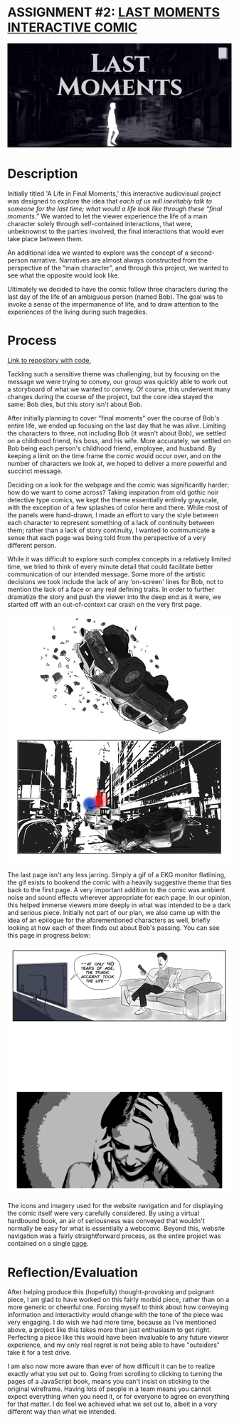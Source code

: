 # ASSIGNMENT #2: [LAST MOMENTS INTERACTIVE COMIC](https://ishmalkhalid.github.io/FinalMomentsComic/)

![landing page](last_moments.png)

# Description
Initially titled 'A Life in Final Moments,' this interactive audiovisual project was designed to explore the idea that *each of us will inevitably talk to someone for the last time; what would a life look like through these “final moments.”* We wanted to let the viewer experience the life of a main character solely through self-contained interactions, that were, unbeknownst to the parties involved, the final interactions that would ever take place between them.

An additional idea we wanted to explore was the concept of a second-person narrative. Narratives are almost always constructed from the perspective of the “main character”, and through this project, we wanted to see what the opposite would look like.

Ultimately we decided to have the comic follow three characters during the last day of the life of an ambiguous person (named Bob). The goal was to invoke a sense of the impermanence of life, and to draw attention to the experiences of the living during such tragedies.

# Process
[Link to repository with code.](https://github.com/ishmalkhalid/FinalMomentsComic)

Tackling such a sensitive theme was challenging, but by focusing on the message we were trying to convey, our group was quickly able to work out a storyboard of what we wanted to convey. Of course, this underwent many changes during the course of the project, but the core idea stayed the same: Bob dies, but this story isn't about Bob.

After initially planning to cover "final moments" over the course of Bob's entire life, we ended up focusing on the last day that he was alive. Limiting the characters to three, not including Bob (it wasn't about Bob), we settled on a childhood friend, his boss, and his wife. More accurately, we settled on Bob being each person's childhood friend, employee, and husband. By keeping a limit on the time frame the comic would occur over, and on the number of characters we look at, we hoped to deliver a more powerful and succinct message.

Deciding on a look for the webpage and the comic was significantly harder; how do we want to come across? Taking inspiration from old gothic noir detective type comics, we kept the theme essentially entirely grayscale, with the exception of a few splashes of color here and there. While most of the panels were hand-drawn, I made an effort to vary the style between each character to represent something of a lack of continuity between them; rather than a lack of story continuity, I wanted to communicate a sense that each page was being told from the perspective of a very different person.

While it was difficult to explore such complex concepts in a relatively limited time, we tried to think of every minute detail that could facilitate better communication of our intended message. Some more of the artistic decisions we took include the lack of any 'on-screen' lines for Bob, not to mention the lack of a face or any real defining traits. In order to further dramatize the story and push the viewer into the deep end as it were, we started off with an out-of-context car crash on the very first page.

![page_1](https://github.com/mlk525/mlk525.github.io/blob/master/last-moments/panel-1.png)

The last page isn't any less jarring. Simply a gif of a EKG monitor flatlining, the gif exists to bookend the comic with a heavily suggestive theme that ties back to the first page. A very important addition to the comic was ambient noise and sound effects wherever appropriate for each page. In our opinion, this helped immerse viewers more deeply in what was intended to be a dark and serious piece. Initially not part of our plan, we also came up with the idea of an epilogue for the aforementioned characters as well, briefly looking at how each of them finds out about Bob's passing. You can see this page in progress below:

![page_5](https://github.com/mlk525/mlk525.github.io/blob/master/last-moments/panel-5.png)

The icons and imagery used for the website navigation and for displaying the comic itself were very carefully considered. By using a virtual hardbound book, an air of seriousness was conveyed that wouldn't normally be easy for what is essentially a webcomic. Beyond this, website navigation was a fairly straightforward process, as the entire project was contained on a single [page](https://ishmalkhalid.github.io/FinalMomentsComic/).

# Reflection/Evaluation
After helping produce this (hopefully) thought-provoking and poignant piece, I am glad to have worked on this fairly morbid piece, rather than on a more generic or cheerful one. Forcing myself to think about how conveying information and interactivity would change with the tone of the piece was very engaging. I do wish we had more time, because as I've mentioned above, a project like this takes more than just enthusiasm to get right. Perfecting a piece like this would have been invaluable to any future viewer experience, and my only real regret is not being able to have "outsiders" take it for a test drive.

I am also now more aware than ever of how difficult it can be to realize exactly what you set out to. Going from scrolling to clicking to turning the pages of a JavaScript book, means you can't insist on sticking to the original wireframe. Having lots of people in a team means you cannot expect everything  when you need it, or for everyone to agree on everything for that matter. I do feel we achieved what we set out to, albeit in a very different way than what we intended.
